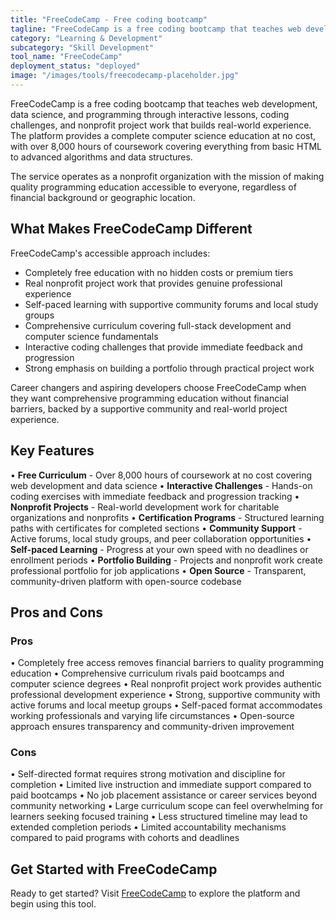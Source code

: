 ```yaml
---
title: "FreeCodeCamp - Free coding bootcamp"
tagline: "FreeCodeCamp is a free coding bootcamp that teaches web development, data science, and programming through interactive lessons, coding challenges, and nonprofit project work that builds real-world experience..."
category: "Learning & Development"
subcategory: "Skill Development"
tool_name: "FreeCodeCamp"
deployment_status: "deployed"
image: "/images/tools/freecodecamp-placeholder.jpg"
---
```


FreeCodeCamp is a free coding bootcamp that teaches web development, data science, and programming through interactive lessons, coding challenges, and nonprofit project work that builds real-world experience. The platform provides a complete computer science education at no cost, with over 8,000 hours of coursework covering everything from basic HTML to advanced algorithms and data structures.

The service operates as a nonprofit organization with the mission of making quality programming education accessible to everyone, regardless of financial background or geographic location.

## What Makes FreeCodeCamp Different

FreeCodeCamp's accessible approach includes:
- Completely free education with no hidden costs or premium tiers
- Real nonprofit project work that provides genuine professional experience
- Self-paced learning with supportive community forums and local study groups
- Comprehensive curriculum covering full-stack development and computer science fundamentals
- Interactive coding challenges that provide immediate feedback and progression
- Strong emphasis on building a portfolio through practical project work

Career changers and aspiring developers choose FreeCodeCamp when they want comprehensive programming education without financial barriers, backed by a supportive community and real-world project experience.

## Key Features

• **Free Curriculum** - Over 8,000 hours of coursework at no cost covering web development and data science
• **Interactive Challenges** - Hands-on coding exercises with immediate feedback and progression tracking
• **Nonprofit Projects** - Real-world development work for charitable organizations and nonprofits
• **Certification Programs** - Structured learning paths with certificates for completed sections
• **Community Support** - Active forums, local study groups, and peer collaboration opportunities
• **Self-paced Learning** - Progress at your own speed with no deadlines or enrollment periods
• **Portfolio Building** - Projects and nonprofit work create professional portfolio for job applications
• **Open Source** - Transparent, community-driven platform with open-source codebase

## Pros and Cons

### Pros
• Completely free access removes financial barriers to quality programming education
• Comprehensive curriculum rivals paid bootcamps and computer science degrees
• Real nonprofit project work provides authentic professional development experience
• Strong, supportive community with active forums and local meetup groups
• Self-paced format accommodates working professionals and varying life circumstances
• Open-source approach ensures transparency and community-driven improvement

### Cons
• Self-directed format requires strong motivation and discipline for completion
• Limited live instruction and immediate support compared to paid bootcamps
• No job placement assistance or career services beyond community networking
• Large curriculum scope can feel overwhelming for learners seeking focused training
• Less structured timeline may lead to extended completion periods
• Limited accountability mechanisms compared to paid programs with cohorts and deadlines

## Get Started with FreeCodeCamp

Ready to get started? Visit [FreeCodeCamp](https://www.freecodecamp.org/) to explore the platform and begin using this tool.